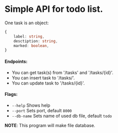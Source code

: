 # Simple API for todo list. 
      
One task is an object:
```typescript
{
    label: string,
    desctiption: string,
    marked: boolean,
}
```

#### Endpoints:
- You can get task(s) from '/tasks' and '/tasks/{id}'.
- You can insert task to '/tasks/'. 
- You can update task to '/tasks/{id}'.

#### Flags:
- `--help` Shows help
- `--port` Sets port, default `8000`
- `--db-name` Sets name of used db file, default `todo`


**NOTE**: This program will make file database.